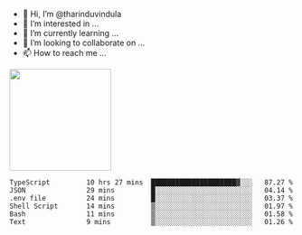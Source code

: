 - 👋 Hi, I’m @tharinduvindula
- 👀 I’m interested in ...
- 🌱 I’m currently learning ...
- 💞️ I’m looking to collaborate on ...
- 📫 How to reach me ...

<!---
tharinduvindula/tharinduvindula is a ✨ special ✨ repository because its `README.md` (this file) appears on your GitHub profile.
You can click the Preview link to take a look at your changes.
--->

<img height="180em" src="https://github-readme-stats.vercel.app/api?username=tharinduvindula&show_icons=true&hide_border=false&&count_private=true&include_all_commits=true" />


<!--START_SECTION:waka-->

```text
TypeScript         10 hrs 27 mins  █████████████████████▓░░░   87.27 %
JSON               29 mins         █░░░░░░░░░░░░░░░░░░░░░░░░   04.14 %
.env file          24 mins         █░░░░░░░░░░░░░░░░░░░░░░░░   03.37 %
Shell Script       14 mins         ▒░░░░░░░░░░░░░░░░░░░░░░░░   01.97 %
Bash               11 mins         ▒░░░░░░░░░░░░░░░░░░░░░░░░   01.58 %
Text               9 mins          ▒░░░░░░░░░░░░░░░░░░░░░░░░   01.26 %
```

<!--END_SECTION:waka-->
